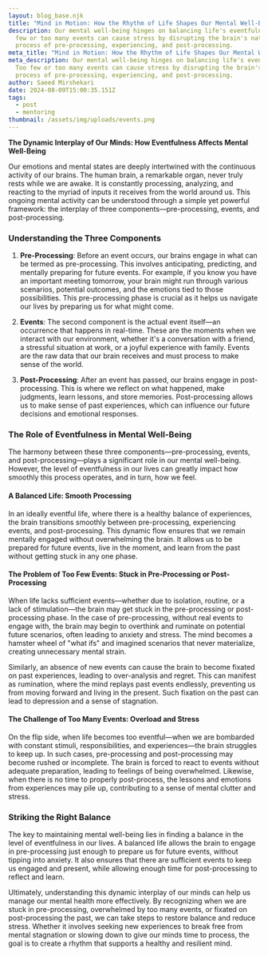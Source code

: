 ```yaml
---
layout: blog_base.njk
title: "Mind in Motion: How the Rhythm of Life Shapes Our Mental Well-Being"
description: Our mental well-being hinges on balancing life's eventfulness. Too
  few or too many events can cause stress by disrupting the brain's natural
  process of pre-processing, experiencing, and post-processing.
meta_title: "Mind in Motion: How the Rhythm of Life Shapes Our Mental Well-Being"
meta_description: Our mental well-being hinges on balancing life's eventfulness.
  Too few or too many events can cause stress by disrupting the brain's natural
  process of pre-processing, experiencing, and post-processing.
author: Saeed Mirshekari
date: 2024-08-09T15:00:35.151Z
tags:
  - post
  - mentoring
thumbnail: /assets/img/uploads/events.png
---
```

**The Dynamic Interplay of Our Minds: How Eventfulness Affects Mental Well-Being**

Our emotions and mental states are deeply intertwined with the continuous activity of our brains. The human brain, a remarkable organ, never truly rests while we are awake. It is constantly processing, analyzing, and reacting to the myriad of inputs it receives from the world around us. This ongoing mental activity can be understood through a simple yet powerful framework: the interplay of three components—pre-processing, events, and post-processing.

### Understanding the Three Components

1. **Pre-Processing**: Before an event occurs, our brains engage in what can be termed as pre-processing. This involves anticipating, predicting, and mentally preparing for future events. For example, if you know you have an important meeting tomorrow, your brain might run through various scenarios, potential outcomes, and the emotions tied to those possibilities. This pre-processing phase is crucial as it helps us navigate our lives by preparing us for what might come.

2. **Events**: The second component is the actual event itself—an occurrence that happens in real-time. These are the moments when we interact with our environment, whether it's a conversation with a friend, a stressful situation at work, or a joyful experience with family. Events are the raw data that our brain receives and must process to make sense of the world.

3. **Post-Processing**: After an event has passed, our brains engage in post-processing. This is where we reflect on what happened, make judgments, learn lessons, and store memories. Post-processing allows us to make sense of past experiences, which can influence our future decisions and emotional responses.

### The Role of Eventfulness in Mental Well-Being

The harmony between these three components—pre-processing, events, and post-processing—plays a significant role in our mental well-being. However, the level of eventfulness in our lives can greatly impact how smoothly this process operates, and in turn, how we feel.

#### A Balanced Life: Smooth Processing

In an ideally eventful life, where there is a healthy balance of experiences, the brain transitions smoothly between pre-processing, experiencing events, and post-processing. This dynamic flow ensures that we remain mentally engaged without overwhelming the brain. It allows us to be prepared for future events, live in the moment, and learn from the past without getting stuck in any one phase.

#### The Problem of Too Few Events: Stuck in Pre-Processing or Post-Processing

When life lacks sufficient events—whether due to isolation, routine, or a lack of stimulation—the brain may get stuck in the pre-processing or post-processing phase. In the case of pre-processing, without real events to engage with, the brain may begin to overthink and ruminate on potential future scenarios, often leading to anxiety and stress. The mind becomes a hamster wheel of "what ifs" and imagined scenarios that never materialize, creating unnecessary mental strain.

Similarly, an absence of new events can cause the brain to become fixated on past experiences, leading to over-analysis and regret. This can manifest as rumination, where the mind replays past events endlessly, preventing us from moving forward and living in the present. Such fixation on the past can lead to depression and a sense of stagnation.

#### The Challenge of Too Many Events: Overload and Stress

On the flip side, when life becomes too eventful—when we are bombarded with constant stimuli, responsibilities, and experiences—the brain struggles to keep up. In such cases, pre-processing and post-processing may become rushed or incomplete. The brain is forced to react to events without adequate preparation, leading to feelings of being overwhelmed. Likewise, when there is no time to properly post-process, the lessons and emotions from experiences may pile up, contributing to a sense of mental clutter and stress.

### Striking the Right Balance

The key to maintaining mental well-being lies in finding a balance in the level of eventfulness in our lives. A balanced life allows the brain to engage in pre-processing just enough to prepare us for future events, without tipping into anxiety. It also ensures that there are sufficient events to keep us engaged and present, while allowing enough time for post-processing to reflect and learn.

Ultimately, understanding this dynamic interplay of our minds can help us manage our mental health more effectively. By recognizing when we are stuck in pre-processing, overwhelmed by too many events, or fixated on post-processing the past, we can take steps to restore balance and reduce stress. Whether it involves seeking new experiences to break free from mental stagnation or slowing down to give our minds time to process, the goal is to create a rhythm that supports a healthy and resilient mind.